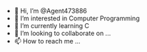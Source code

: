 - 👋 Hi, I’m @Agent473886
- 👀 I’m interested in Computer Programming
- 🌱 I’m currently learning C
- 💞️ I’m looking to collaborate on ...
- 📫 How to reach me ...

<!---
Agent473886/Agent473886 is a ✨ special ✨ repository because its `README.md` (this file) appears on your GitHub profile.
You can click the Preview link to take a look at your changes.
--->
